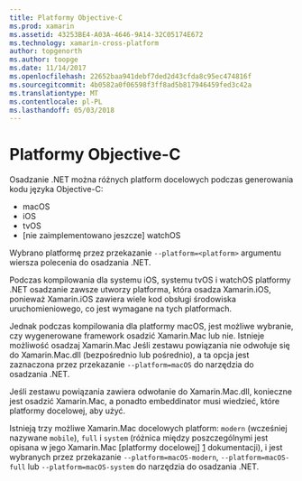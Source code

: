 ```yaml
---
title: Platformy Objective-C
ms.prod: xamarin
ms.assetid: 43253BE4-A03A-4646-9A14-32C05174E672
ms.technology: xamarin-cross-platform
author: topgenorth
ms.author: toopge
ms.date: 11/14/2017
ms.openlocfilehash: 22652baa941debf7ded2d43cfda8c95ec474816f
ms.sourcegitcommit: 4b0582a0f06598f3ff8ad5b817946459fed3c42a
ms.translationtype: MT
ms.contentlocale: pl-PL
ms.lasthandoff: 05/03/2018
---
```

# <a name="objective-c-platforms"></a>Platformy Objective-C

Osadzanie .NET można różnych platform docelowych podczas generowania kodu języka Objective-C:

* macOS
* iOS
* tvOS
* [nie zaimplementowano jeszcze] watchOS

Wybrano platformę przez przekazanie `--platform=<platform>` argumentu wiersza polecenia do osadzania .NET.

Podczas kompilowania dla systemu iOS, systemu tvOS i watchOS platformy .NET osadzanie zawsze utworzy platforma, która osadza Xamarin.iOS, ponieważ Xamarin.iOS zawiera wiele kod obsługi środowiska uruchomieniowego, co jest wymagane na tych platformach.

Jednak podczas kompilowania dla platformy macOS, jest możliwe wybranie, czy wygenerowane framework osadzić Xamarin.Mac lub nie. Istnieje możliwość osadzaj Xamarin.Mac Jeśli zestawu powiązania nie odwołuje się do Xamarin.Mac.dll (bezpośrednio lub pośrednio), a ta opcja jest zaznaczona przez przekazanie `--platform=macOS` do narzędzia do osadzania .NET.

Jeśli zestawu powiązania zawiera odwołanie do Xamarin.Mac.dll, konieczne jest osadzić Xamarin.Mac, a ponadto embeddinator musi wiedzieć, które platformy docelowej, aby użyć.

Istnieją trzy możliwe Xamarin.Mac docelowych platform: `modern` (wcześniej nazywane `mobile`), `full` i `system` (różnica między poszczególnymi jest opisana w jego Xamarin.Mac [platformy docelowej] [ 1] dokumentacji), i jest wybranych przez przekazanie `--platform=macOS-modern`, `--platform=macOS-full` lub `--platform=macOS-system` do narzędzia do osadzania .NET.

[1]: ~/mac/platform/target-framework.md

